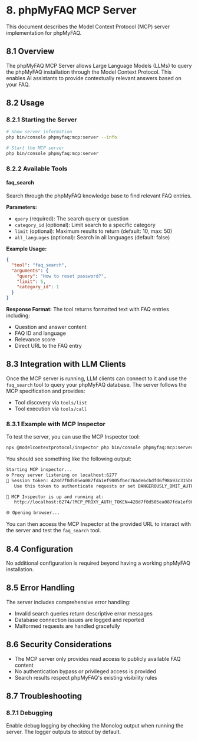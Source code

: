 # 8. phpMyFAQ MCP Server

This document describes the Model Context Protocol (MCP) server implementation for phpMyFAQ.

## 8.1 Overview

The phpMyFAQ MCP Server allows Large Language Models (LLMs) to query the phpMyFAQ installation through the Model 
Context Protocol. This enables AI assistants to provide contextually relevant answers based on your FAQ.

## 8.2 Usage

### 8.2.1 Starting the Server

```bash
# Show server information
php bin/console phpmyfaq:mcp:server --info

# Start the MCP server
php bin/console phpmyfaq:mcp:server
```

### 8.2.2 Available Tools

#### faq_search

Search through the phpMyFAQ knowledge base to find relevant FAQ entries.

**Parameters:**
- `query` (required): The search query or question
- `category_id` (optional): Limit search to a specific category
- `limit` (optional): Maximum results to return (default: 10, max: 50)
- `all_languages` (optional): Search in all languages (default: false)

**Example Usage:**
```json
{
  "tool": "faq_search",
  "arguments": {
    "query": "How to reset password?",
    "limit": 5,
    "category_id": 1
  }
}
```

**Response Format:**
The tool returns formatted text with FAQ entries including:
- Question and answer content
- FAQ ID and language
- Relevance score
- Direct URL to the FAQ entry

## 8.3 Integration with LLM Clients

Once the MCP server is running, LLM clients can connect to it and use the `faq_search` tool to query your phpMyFAQ 
database. The server follows the MCP specification and provides:

- Tool discovery via `tools/list`
- Tool execution via `tools/call`

### 8.3.1 Example with MCP Inspector

To test the server, you can use the MCP Inspector tool:

```bash
npx @modelcontextprotocol/inspector php bin/console phpmyfaq:mcp:server
```

You should see something like the following output:

```bash
Starting MCP inspector...
⚙️ Proxy server listening on localhost:6277
🔑 Session token: 428d7f0d505ea087fda1ef9005fbec76ade6cbdfd6f98a93c315b6207d4ac82a
   Use this token to authenticate requests or set DANGEROUSLY_OMIT_AUTH=true to disable auth

🚀 MCP Inspector is up and running at:
   http://localhost:6274/?MCP_PROXY_AUTH_TOKEN=428d7f0d505ea087fda1ef9005fbec76ade6cbdfd6f98a93c315b6207d4ac82a

🌐 Opening browser...
```

You can then access the MCP Inspector at the provided URL to interact with the server and test the `faq_search` tool.

## 8.4 Configuration

No additional configuration is required beyond having a working phpMyFAQ installation.

## 8.5 Error Handling

The server includes comprehensive error handling:
- Invalid search queries return descriptive error messages
- Database connection issues are logged and reported
- Malformed requests are handled gracefully

## 8.6 Security Considerations

- The MCP server only provides read access to publicly available FAQ content
- No authentication bypass or privileged access is provided
- Search results respect phpMyFAQ's existing visibility rules

## 8.7 Troubleshooting

### 8.7.1 Debugging

Enable debug logging by checking the Monolog output when running the server. The logger outputs to stdout by default.
